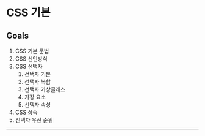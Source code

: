 # CSS 기본

## Goals
1. CSS 기본 문법 
1. CSS 선언방식
1. CSS 선택자
   1. 선택자 기본
   1. 선택자 복합
   1. 선택자 가상클래스 
   1. 가장 요소
   1. 선택자 속성
1. CSS 상속
1. 선택자 우선 순위 

--- 